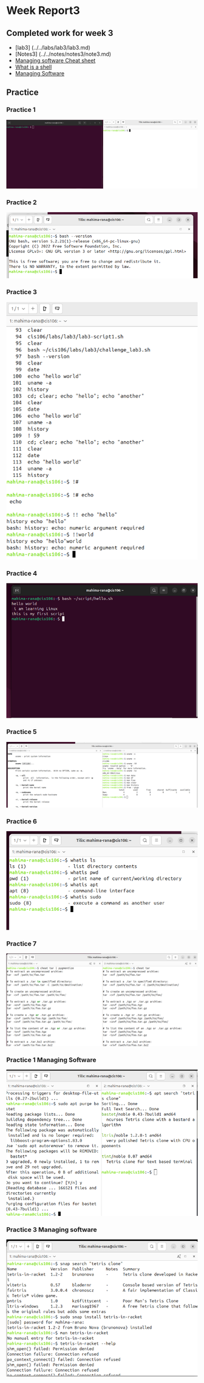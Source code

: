 # Week Report3

## Completed work for week 3
* [lab3] (../../labs/lab3/lab3.md)
* [Notes3] (../../notes/notes3/note3.md)
* [Managing software Cheat sheet](../../cheatsheets/Managing%20Software%20Cheat%20Sheet.png)
* [What is a shell](https://bit.ly/3jS8fNa)
* [Managing Software](https://rapurl.live/nft)
  
## Practice
### Practice 1
![Practice 1](practice1.png)

### Practice 2
![Practice 2](practice2.png)

### Practice 3
![Practice 3](paractice3.png)

### Practice 4
![Practice 4](practice4.png)

### Practice 5
![Practice 2](practice5.png)

### Practice 6
![Practice 6](practice6.png)

### Practice 7
![Practice 7](practice7.png)

### Practice 1 Managing Software
![ms1](ms1.png)

### Practice 3 Managing software
![ms3](ms3.png)


